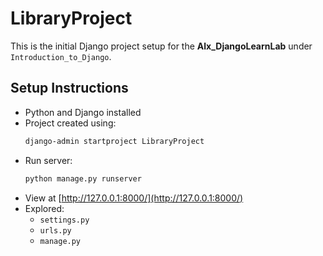 # LibraryProject

This is the initial Django project setup for the **Alx_DjangoLearnLab** under `Introduction_to_Django`.

## Setup Instructions

- Python and Django installed
- Project created using:
  ```bash
  django-admin startproject LibraryProject
  ```
- Run server:
  ```bash
  python manage.py runserver
  ```
- View at [http://127.0.0.1:8000/](http://127.0.0.1:8000/)
- Explored:
  - `settings.py`
  - `urls.py`
  - `manage.py`
